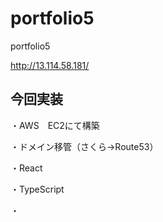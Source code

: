 # portfolio5
portfolio5

http://13.114.58.181/

## 今回実装

・AWS　EC2にて構築

・ドメイン移管（さくら→Route53）

・React

・TypeScript

・
